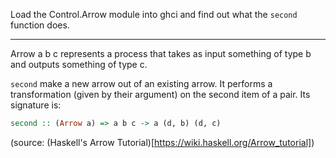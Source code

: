 Load the Control.Arrow module into ghci and find out what the `second` function does.

---

Arrow a b c represents a process that takes as input something of type b and outputs something of type c.

`second` make a new arrow out of an existing arrow. It performs a transformation (given by their argument) on the second item of a pair. Its signature is:

```haskell
second :: (Arrow a) => a b c -> a (d, b) (d, c)
```

(source: (Haskell's Arrow Tutorial)[https://wiki.haskell.org/Arrow_tutorial])
